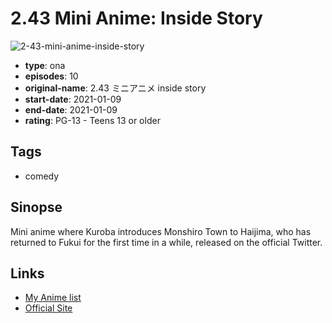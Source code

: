 # 2.43 Mini Anime: Inside Story

![2-43-mini-anime-inside-story](https://cdn.myanimelist.net/images/anime/1280/111151.jpg)

-   **type**: ona
-   **episodes**: 10
-   **original-name**: 2.43 ミニアニメ inside story
-   **start-date**: 2021-01-09
-   **end-date**: 2021-01-09
-   **rating**: PG-13 - Teens 13 or older

## Tags

-   comedy

## Sinopse

Mini anime where Kuroba introduces Monshiro Town to Haijima, who has returned to Fukui for the first time in a while, released on the official Twitter.

## Links

-   [My Anime list](https://myanimelist.net/anime/46004/243_Mini_Anime__Inside_Story)
-   [Official Site](https://243anime.com/minianime/)
